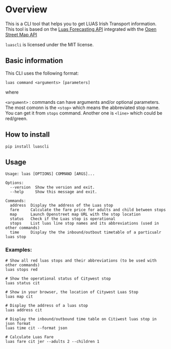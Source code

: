 # Overview

This is a CLI tool that helps you to get LUAS Irish Transport information. This tool is based on the [Luas Forecasting API](https://data.gov.ie/dataset/luas-forecasting-api/resource/078346e0-fe7f-4e71-9c51-21c78520dc3d) integrated with the [Open Street Map API](https://www.openstreetmap.org/)

`luascli` is licensed under the MIT license.

## Basic information

This CLI uses the following format:

```
luas command <arguments> [parameters]
```

where 

`<argument>` : commands can have arguments and/or optional parameters. The most comonn is the `<stop>` which means the abbreviated stop name. You can get it from `stops` command. Another one is `<line>` which could be red/green.

## How to install

```
pip install luascli
```

## Usage

```
Usage: luas [OPTIONS] COMMAND [ARGS]...

Options:
  --version  Show the version and exit.
  --help     Show this message and exit.

Commands:
  address  Display the address of the Luas stop
  fare     Calculate the fare price for adults and child between stops
  map      Launch Openstreet map URL with the stop location
  status   Check if the Luas stop is operational
  stops    List luas line stop names and its abbreviations (used in other commands)
  time     Display the the inbound/outbout timetable of a particualr luas stop
```

### Examples:

```
# Show all red luas stops and their abbreviations (to be used with other commands)
luas stops red

# Show the operational status of Citywest stop
luas status cit

# Show in your browser, the location of Citywest Luas Stop
luas map cit

# Display the address of a luas stop
luas address cit

# Display the inbound/outbound time table on Citiwest luas stop in json format
luas time cit --format json

# Calculate Luas Fare
luas fare cit jer --adults 2 --children 1
```